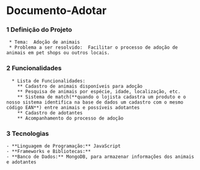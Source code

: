 # Documento-Adotar

### 1 Definição do Projeto
     * Tema:  Adoção de animais
     * Problema a ser resolvido:  Facilitar o processo de adoção de animais em pet shops ou outros locais.

### 2 Funcionalidades
      * Lista de Funcionalidades:
        ** Cadastro de animais disponíveis para adoção
        ** Pesquisa de animais por espécie, idade, localização, etc.
        ** Sistema de match(**quando o lojista cadastra um produto e o nosso sistema identifica na base de dados um cadastro com o mesmo código EAN**) entre animais e possíveis adotantes
        ** Cadastro de adotantes
        ** Acompanhamento do processo de adoção

### 3 Tecnologias
    - **Linguagem de Programação:** JavaScript
    - **Frameworks e Bibliotecas:**
    - **Banco de Dados:** MongoDB, para armazenar informações dos animais e adotantes
